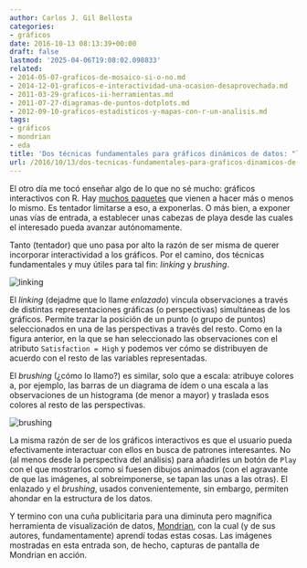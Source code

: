 ```yaml
---
author: Carlos J. Gil Bellosta
categories:
- gráficos
date: 2016-10-13 08:13:39+00:00
draft: false
lastmod: '2025-04-06T19:08:02.098833'
related:
- 2014-05-07-graficos-de-mosaico-si-o-no.md
- 2014-12-01-graficos-e-interactividad-una-ocasion-desaprovechada.md
- 2011-03-29-graficos-ii-herramientas.md
- 2011-07-27-diagramas-de-puntos-dotplots.md
- 2012-09-10-graficos-estadisticos-y-mapas-con-r-un-analisis.md
tags:
- gráficos
- mondrian
- eda
title: 'Dos técnicas fundamentales para gráficos dinámicos de datos: "linking" y "brushing"'
url: /2016/10/13/dos-tecnicas-fundamentales-para-graficos-dinamicos-de-datos-linking-y-brushing/
---
```


El otro día me tocó enseñar algo de lo que no sé mucho: gráficos interactivos con R. Hay [muchos paquetes](https://datanalytics.com/2016/04/27/graficos-interactivos-con-r-un-resumen/) que vienen a hacer más o menos lo mismo. Es tentador limitarse a eso, a exponerlas. O más bien, a exponer unas vías de entrada, a establecer unas cabezas de playa desde las cuales el interesado pueda avanzar autónomamente.

Tanto (tentador) que uno pasa por alto la razón de ser misma de querer incorporar interactividad a los gráficos. Por el camino, dos técnicas fundamentales y muy útiles para tal fin: _linking_ y _brushing_.

![linking](/wp-uploads/2016/10/linking.png#center)

El _linking_ (dejadme que lo llame _enlazado_) vincula observaciones a través de distintas representaciones gráficas (o perspectivas) simultáneas de los gráficos. Permite trazar la posición de un punto (o grupo de puntos) seleccionados en una de las perspectivas a través del resto. Como en la figura anterior, en la que se han seleccionado las observaciones con el atributo `Satisfaction = High` y podemos ver cómo se distribuyen de acuerdo con el resto de las variables representadas.

El _brushing_ (¿cómo lo llamo?) es similar, solo que a escala: atribuye colores a, por ejemplo, las barras de un diagrama de ídem o una escala a las observaciones de un histograma (de menor a mayor) y traslada esos colores al resto de las perspectivas.

![brushing](/wp-uploads/2016/10/brushing.png#center)

La misma razón de ser de los gráficos interactivos es que el usuario pueda efectivamente interactuar con ellos en busca de patrones interesantes. No (al menos desde la perspectiva del análisis) para añadirles un botón de `Play` con el que mostrarlos como si fuesen dibujos animados (con el agravante de que las imágenes, al sobreimponerse, se tapan las unas a las otras). El enlazado y el _brushing_, usados convenientemente, sin embargo, permiten ahondar en la estructura de los datos.

Y termino con una cuña publicitaria para una diminuta pero magnífica herramienta de visualización de datos, [Mondrian](http://www.theusrus.de/Mondrian/), con la cual (y de sus autores, fundamentamente) aprendí todas estas cosas. Las imágenes mostradas en esta entrada son, de hecho, capturas de pantalla de Mondrian en acción.